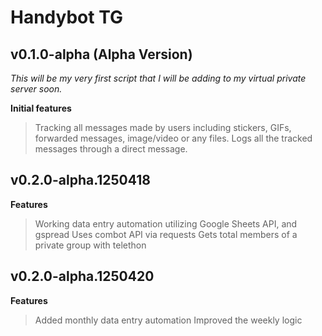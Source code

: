 # Handybot TG

## v0.1.0-alpha (Alpha Version)
*This will be my very first script that I will be adding to my virtual private server soon.*

**Initial features**
> Tracking all messages made by users including stickers, GIFs, forwarded messages, image/video or any files.
> Logs all the tracked messages through a direct message.

## v0.2.0-alpha.1250418

**Features**
> Working data entry automation utilizing Google Sheets API, and gspread
> Uses combot API via requests
> Gets total members of a private group with telethon

## v0.2.0-alpha.1250420

**Features**
> Added monthly data entry automation
> Improved the weekly logic